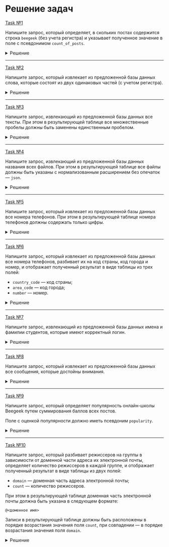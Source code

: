 # Решение задач

[Task №1](https://stepik.org/lesson/1481756/step/1?unit=1501469)

Напишите запрос, который определяет, в скольких постах содержится строка `beegeek` (без учета регистра) и указывает полученное значение в поле с псевдонимом `count_of_posts`.

<details>
  <summary>Решение</summary>

  ```sql
  SELECT COUNT(*) AS count_of_posts
  FROM Posts
  WHERE REGEXP_LIKE(content, 'beegeek') = 1;
  ```

</details>

---

[Task №2](https://stepik.org/lesson/1481756/step/2?unit=1501469)

Напишите запрос, который извлекает из предложенной базы данных слова, которые состоят из двух одинаковых частей (с учетом регистра).

<details>
  <summary>Решение</summary>

  ```sql
  SELECT *
  FROM Words
  WHERE REGEXP_LIKE(word, '^(\\w+)\\1$', 'c');
  ```

</details>

---

[Task №3](https://stepik.org/lesson/1481756/step/3?unit=1501469)

Напишите запрос, извлекающий из предложенной базы данных все тексты. При этом в результирующей таблице все множественные пробелы должны быть заменены единственным пробелом.

<details>
  <summary>Решение</summary>

  ```sql
  SELECT REGEXP_REPLACE(Text, '[ ]+', ' ') AS text
  FROM Texts;
  ```

</details>

---

[Task №4](https://stepik.org/lesson/1481756/step/4?unit=1501469)

Напишите запрос, извлекающий из предложенной базы данных названия всех файлов. При этом в результирующей таблице все файлы должны быть указаны с нормализованным расширением без опечаток — `json`.

<details>
  <summary>Решение</summary>

  ```sql
  SELECT REGEXP_REPLACE(file_name, '\\.[jJ][sS]?[oO]?[nN]', '\\.json') AS file_name
  FROM Files;
  ```

</details>

---

[Task №5](https://stepik.org/lesson/1481756/step/5?unit=1501469)

Напишите запрос, который извлекает из предложенной базы данных все номера телефонов. При этом в результирующей таблице номера телефонов должны содержать только цифры.

<details>
  <summary>Решение</summary>

  ```sql
  SELECT REGEXP_REPLACE(phone_number, '[ -]', '') AS phone_number
  FROM Phones;
  ```

</details>

---

[Task №6](https://stepik.org/lesson/1481756/step/6?unit=1501469)

Напишите запрос, который извлекает из предложенной базы данных все номера телефонов, разбивает их на код страны, код города и номер, и отображает полученный результат в виде таблицы из трех полей:

* `country_code` — код страны;
* `area_code` — код города;
* `number` — номер.

<details>
  <summary>Решение</summary>

  ```sql
  SELECT REGEXP_SUBSTR(phone, '^\\d+') AS country_code,
         REGEXP_SUBSTR(REGEXP_SUBSTR(phone, '\\d+[-]', 1, 2), '\\d+') AS area_code,
         REGEXP_SUBSTR(phone, '\\d+$') AS number
  FROM Phones;
  ```

</details>

---

[Task №7](https://stepik.org/lesson/1481756/step/7?unit=1501469)

Напишите запрос, извлекающий из предложенной базы данных имена и фамилии студентов, которые имеют корректный логин.

<details>
  <summary>Решение</summary>

  ```sql
  SELECT name, surname
  FROM Students
  WHERE REGEXP_LIKE(login, '^[_]?[a-zA-Z]+\\d*[_]?$') = 1;
  ```

</details>

---

[Task №8](https://stepik.org/lesson/1481756/step/8?unit=1501469)

Напишите запрос, который извлекает из предложенной базы данных все сообщения, которые достойны внимания.

<details>
  <summary>Решение</summary>

  ```sql
  SELECT message
  FROM Messages
  WHERE REGEXP_LIKE(message, '^(Здравствуйте|(Доброе утро)|(Добрый день)|(Добрый вечер))') = 1;
  ```

</details>

---

[Task №9](https://stepik.org/lesson/1481756/step/9?unit=1501469)

Напишите запрос, который определяет популярность онлайн-школы Beegeek путем суммирования баллов всех постов.

Поле с оценкой популярности должно иметь псевдоним `popularity`.

<details>
  <summary>Решение</summary>

  ```sql
  SELECT SUM(CASE
                 WHEN REGEXP_LIKE(content, '^beegeek.*beegeek$', 'c') = 1 THEN 3
                 WHEN REGEXP_LIKE(content, '^beegeek|beegeek$', 'c') = 1 THEN 2
                 WHEN REGEXP_LIKE(content, '[ _]?beegeek[ _]?', 'c') = 1 THEN 1
                 ELSE 0
              END) AS popularity 
  FROM Posts;
  ```

</details>

---

[Task №10](https://stepik.org/lesson/1481756/step/10?unit=1501469)

Напишите запрос, который разбивает режиссеров на группы в зависимости от доменной части адреса их электронной почты, определяет количество режиссеров в каждой группе, и отображает полученный результат в виде таблицы из двух полей:

* `domain` — доменная часть адреса электронной почты;
* `count` — количество режиссеров.

При этом в результирующей таблице доменная часть электронной почты должна быть указана в следующем формате:

`@<доменное имя>`

Записи в результирующей таблице должны быть расположены в порядке возрастания значения поля `count`, при совпадении — в порядке возрастания значения поля `domain`.

<details>
  <summary>Решение</summary>

  ```sql
  SELECT REGEXP_SUBSTR(email, '@\\w+') AS domain,
         COUNT(*) AS count
  FROM Directors
  GROUP BY domain
  ORDER BY count, domain;
  ```

</details>
